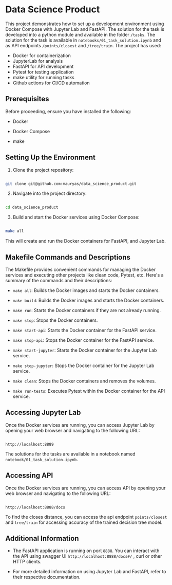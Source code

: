 
# Data Science Product

  

This project demonstrates how to set up a development environment using Docker Compose with Jupyter Lab and FastAPI. The solution for the task is developed into a python module and available in the folder `/tasks`. 
The solution for the task is available in `notebooks/01_task_solution.ipynb` and as API endpoints `/points/closest` and `/tree/train`.
The project has used:
- Docker for containerization
- JupyterLab for analysis
- FastAPI for API development
- Pytest for testing application
- make utility for running tasks
- Github actions for CI/CD automation 

  

## Prerequisites

  

Before proceeding, ensure you have installed the following:

  

- Docker

- Docker Compose

- make

  

## Setting Up the Environment

  

1. Clone the project repository:

```bash

git clone git@github.com:mauryas/data_science_product.git

```

  

2. Navigate into the project directory:

```bash

cd data_science_product

```

  

3. Build and start the Docker services using Docker Compose:

```bash

make all

```

  

This will create and run the Docker containers for FastAPI, and Jupyter Lab.

  


## Makefile Commands and Descriptions

  

The Makefile provides convenient commands for managing the Docker services and executing other projects like clean code, Pytest, etc. Here's a summary of the commands and their descriptions:

  

-  `make all`: Builds the Docker images and starts the Docker containers.

 

- `make build`: Builds the Docker images and starts the Docker containers.

  

-  `make run`: Starts the Docker containers if they are not already running.

  

-  `make stop`: Stops the Docker containers.

  

-  `make start-api`: Starts the Docker container for the FastAPI service.

  

-  `make stop-api`: Stops the Docker container for the FastAPI service.

  

-  `make start-jupyter`: Starts the Docker container for the Jupyter Lab service.

  

-  `make stop-jupyter`: Stops the Docker container for the Jupyter Lab service.

  

-  `make clean`: Stops the Docker containers and removes the volumes.

  

-  `make run-tests`: Executes Pytest within the Docker container for the API service.

  
  

## Accessing Jupyter Lab

  

Once the Docker services are running, you can access Jupyter Lab by opening your web browser and navigating to the following URL:

  

```

http://localhost:8889

```

  

The solutions for the tasks are available in a notebook named `notebook/01_task_solution.ipynb`. 
  

## Accessing API

  

Once the Docker services are running, you can access API by opening your web browser and navigating to the following URL:

  

```

http://localhost:8888/docs

```

  

To find the closes distance, you can access the api endpoint  `points/closest` and `tree/train` for accessing accuracy of the trained decision tree model. 
  

## Additional Information

  

- The FastAPI application is running on port `8888`. You can interact with the API using swagger UI `http://localhost:8888/docs#/` , curl or other HTTP clients.

  

- For more detailed information on using Jupyter Lab and FastAPI, refer to their respective documentation.
